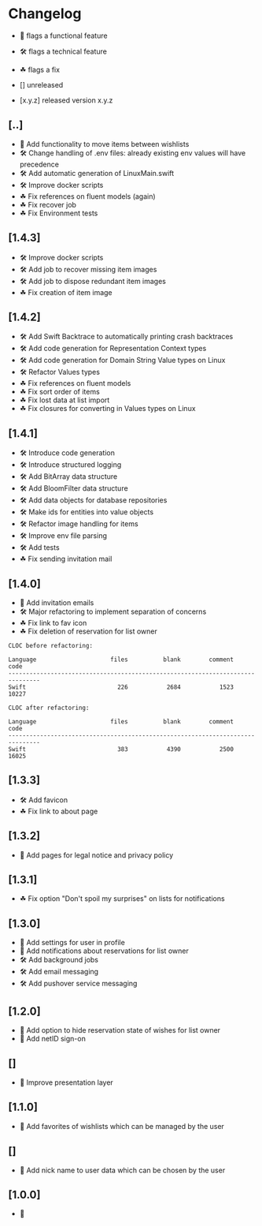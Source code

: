 # Changelog

- 🎁 flags a functional feature
- 🛠️ flags a technical feature
- ☘ flags a fix

- [] unreleased
- [x.y.z] released version x.y.z

## [..]
- 🎁 Add functionality to move items between wishlists
- 🛠️ Change handling of .env files: already existing env values will have precedence
- 🛠️ Add automatic generation of LinuxMain.swift
- 🛠️ Improve docker scripts
- ☘ Fix references on fluent models (again)
- ☘ Fix recover job
- ☘ Fix Environment tests

## [1.4.3]
- 🛠️ Improve docker scripts
- 🛠️ Add job to recover missing item images
- 🛠️ Add job to dispose redundant item images
- ☘ Fix creation of item image

## [1.4.2]
- 🛠️ Add Swift Backtrace to automatically printing crash backtraces
- 🛠️ Add code generation for Representation Context types
- 🛠️ Add code generation for Domain String Value types on Linux
- 🛠️ Refactor Values types
- ☘ Fix references on fluent models
- ☘ Fix sort order of items
- ☘ Fix lost data at list import
- ☘ Fix closures for converting in Values types on Linux

## [1.4.1]
- 🛠️ Introduce code generation
- 🛠️ Introduce structured logging
- 🛠️ Add BitArray data structure
- 🛠️ Add BloomFilter data structure
- 🛠️ Add data objects for database repositories
- 🛠️ Make ids for entities into value objects
- 🛠️ Refactor image handling for items
- 🛠️ Improve env file parsing
- 🛠️ Add tests
- ☘ Fix sending invitation mail

## [1.4.0]
- 🎁 Add invitation emails
- 🛠️ Major refactoring to implement separation of concerns
- ☘ Fix link to fav icon
- ☘ Fix deletion of reservation for list owner

```
CLOC before refactoring:

Language                     files          blank        comment           code
-------------------------------------------------------------------------------
Swift                          226           2684           1523          10227

CLOC after refactoring:

Language                     files          blank        comment           code
-------------------------------------------------------------------------------
Swift                          383           4390           2500          16025
```

## [1.3.3]
- 🛠️ Add favicon
- ☘ Fix link to about page

## [1.3.2]
- 🎁 Add pages for legal notice and privacy policy

## [1.3.1]
- ☘ Fix option "Don't spoil my surprises" on lists for notifications

## [1.3.0]
- 🎁 Add settings for user in profile
- 🎁 Add notifications about reservations for list owner
- 🛠️ Add background jobs
- 🛠️ Add email messaging
- 🛠️ Add pushover service messaging

## [1.2.0]
- 🎁 Add option to hide reservation state of wishes for list owner
- 🎁 Add netID sign-on

## []
- 🎁 Improve presentation layer

## [1.1.0]
- 🎁 Add favorites of wishlists which can be managed by the user

## []
- 🎁 Add nick name to user data which can be chosen by the user

## [1.0.0]
- 🎁
